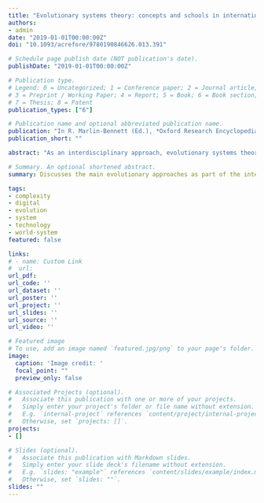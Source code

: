 ```yaml
---
title: "Evolutionary systems theory: concepts and schools in international relations"
authors:
- admin
date: "2019-01-01T00:00:00Z"
doi: "10.1093/acrefore/9780190846626.013.391"

# Schedule page publish date (NOT publication's date).
publishDate: "2019-01-01T00:00:00Z"

# Publication type.
# Legend: 0 = Uncategorized; 1 = Conference paper; 2 = Journal article;
# 3 = Preprint / Working Paper; 4 = Report; 5 = Book; 6 = Book section;
# 7 = Thesis; 8 = Patent
publication_types: ["6"]

# Publication name and optional abbreviated publication name.
publication: "In R. Marlin-Bennett (Ed.), *Oxford Research Encyclopedia of International Studies*. Oxford University Press"
publication_short: ""

abstract: "As an interdisciplinary approach, evolutionary systems theory borrows from fields such as statistical physics, evolutionary biology as well as economics and others to build on their insights from studies of environments — as systems — and the behavior of actors within those environments — their agency. It provides a bridge between existing and divergent but related strings of research of particular systemic elements as a unifying macro-theory of our social and physical world, fusing multiple approaches into a common model. The unifying key is the focus on the behavior of agents (e.g., individuals; groups; cities; states; world systems) as it relates to the environment (both natural and social) in which these agents act and the feedback between behavior and environment. Evolutionary systems approaches can broadly be placed into two categories: (1) the biobehavioral and (2) the socialevolutionary approach to the study of international relations with the help of evolutionary theory. The point of evolutionary explanations is not to make the case that humans are incapable of making their own choices —far from it, learning and selection are critical elements of human agency in evolutionary models. Rather, evolutionary systems theory also includes in its models the structural capacity to make those choices, which derives from and depends on previous choices made, a process that is also bound by our biological evolution or alternatively by our cognitive limitations and available selection mechanisms, regardless of the relative complexity of human learning capacity."

# Summary. An optional shortened abstract.
summary: Discusses the main evolutionary approaches as part of the international relations literature.

tags:
- complexity
- digital
- evolution
- system
- technology
- world-system
featured: false

links:
# - name: Custom Link
#  url:
url_pdf:
url_code: ''
url_dataset: ''
url_poster: ''
url_project: ''
url_slides: ''
url_source: ''
url_video: ''

# Featured image
# To use, add an image named `featured.jpg/png` to your page's folder.
image:
  caption: 'Image credit: '
  focal_point: ""
  preview_only: false

# Associated Projects (optional).
#   Associate this publication with one or more of your projects.
#   Simply enter your project's folder or file name without extension.
#   E.g. `internal-project` references `content/project/internal-project/index.md`.
#   Otherwise, set `projects: []`.
projects:
- []

# Slides (optional).
#   Associate this publication with Markdown slides.
#   Simply enter your slide deck's filename without extension.
#   E.g. `slides: "example"` references `content/slides/example/index.md`.
#   Otherwise, set `slides: ""`.
slides: ""
---
```

